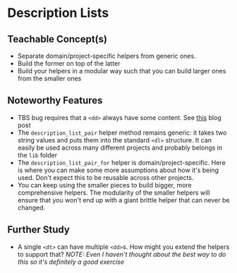 # Description Lists

## Teachable Concept(s)

* Separate domain/project-specific helpers from generic ones. 
* Build the former on top of the latter
* Build your helpers in a modular way such that you can build larger ones from the smaller ones

## Noteworthy Features

* TBS bug requires that a `<dd>` always have some content. See [this](http://ryanjafari.me/blog/2014/04/01/gotcha-with-html-definition-lists-dls-and-bootstrap-3s-dl-horizontal-class/) blog post
* The `description_list_pair` helper method remains generic: it takes two string values and puts them into the standard `<dl>` structure. It can easily be used across many different projects and probably belongs in the `lib` folder
* The `description_list_pair_for` helper is domain/project-specific. Here is where you can make some more assumptions about how it's being used. Don't expect this to be reusable across other projects. 
* You can keep using the smaller pieces to build bigger, more comprehensive helpers. The modularity of the smaller helpers will ensure that you won't end up with a giant brittle helper that can never be changed. 

## Further Study

* A single `<dt>` can have multiple `<dd>`s. How might you extend the helpers to support that? _NOTE: Even I haven't thought about the best way to do this so it's definitely a good exercise_